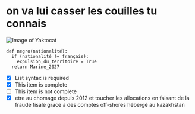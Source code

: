 # on va lui casser les couilles tu connais
![Image of Yaktocat](https://octodex.github.com/images/yaktocat.png)

```
def negro(nationalité):
  if (nationalité != français):
    expulsion_du_territoire = True
  return Marine_2027
```
- [x] List syntax is required
- [x] This item is complete
- [ ] This item is not complete
- [x] etre au chomage depuis 2012 et toucher les allocations en faisant de la fraude fisale grace a des comptes off-shores hébergé au kazakhstan 
